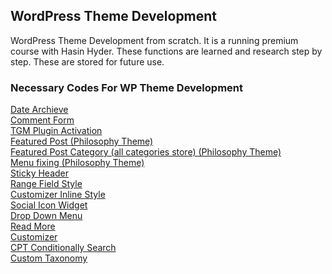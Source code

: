 ## WordPress Theme Development 
WordPress Theme Development from scratch. It is a running premium course with Hasin Hyder. These functions are learned and research step by step. These are stored for future use.

### Necessary Codes For WP Theme Development
<a href="https://github.com/zmfoundation/Wordpress/blob/master/custom-query.php%20(get_posts%20with%20pagination)">Date Archieve</a>
<br>
<a href="https://github.com/zmfoundation/Wordpress/blob/master/wordpress%20comment%20form">Comment Form</a>
<br>
<a href="https://github.com/zmfoundation/Wordpress/blob/master/TGM%20Plugin">TGM Plugin Activation</a>
<br>
<a href="https://github.com/zmfoundation/Wordpress/blob/master/featured-post">Featured Post (Philosophy Theme)</a>
<br>
<a href="https://github.com/zmfoundation/Wordpress/blob/master/all-categories">Featured Post Category (all categories store) (Philosophy Theme)</a>
<br>
<a href="https://github.com/zmfoundation/Wordpress/blob/master/Philosophy%20Menu">Menu fixing (Philosophy Theme)</a> <br>
<a href="https://github.com/zmfoundation/Wordpress/blob/master/Sticky%20Header">Sticky Header</a> <br>
<a href="https://github.com/zmfoundation/Wordpress/blob/master/range-style">Range Field Style </a> <br>
<a href="https://github.com/zmfoundation/Wordpress/blob/master/inline_style_for_customizer">Customizer Inline Style</a> <br>
<a href="https://github.com/zmfoundation/Wordpress/blob/master/Social_icon_widget">Social Icon Widget </a> <br>
<a href="https://github.com/zmfoundation/Wordpress/blob/master/drop-down-menu">Drop Down Menu</a> <br>
<a href="https://github.com/zmfoundation/Wordpress/blob/master/read-more">Read More</a> <br>
<a href="https://github.com/zmfoundation/Wordpress/blob/master/customzer">Customizer</a> <br>
<a href="https://github.com/zmfoundation/Wordpress/blob/master/CTP-Conditionally-Search">CPT Conditionally Search</a> <br>
<a href="https://github.com/zmfoundation/Wordpress/blob/master/custom-taxonomy">Custom Taxonomy</a> <br>
